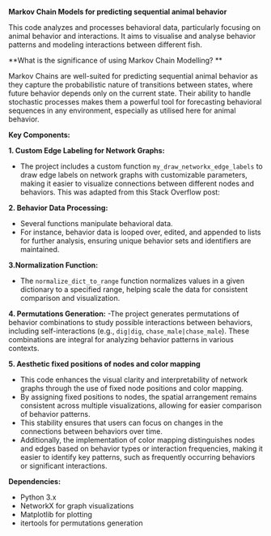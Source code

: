 **Markov Chain Models for predicting sequential animal behavior**

This code analyzes and processes behavioral data, particularly focusing on animal behavior and interactions.
It aims to visualise and analyse behavior patterns and modeling interactions between different fish.

**What is the significance of using Markov Chain Modelling? **

Markov Chains are well-suited for predicting sequential animal behavior as they capture the probabilistic nature of transitions between states, where future behavior depends only on the current state. 
Their ability to handle stochastic processes makes them a powerful tool for forecasting behavioral sequences in any environment, especially as utilised here for animal behavior.

**Key Components:**

**1. Custom Edge Labeling for Network Graphs:**
 - The project includes a custom function `my_draw_networkx_edge_labels` to draw edge labels on network graphs with customizable parameters,
   making it easier to visualize connections between different nodes and behaviors. This was adapted from this Stack Overflow post: 

**2. Behavior Data Processing:**
   - Several functions manipulate behavioral data.
   - For instance, behavior data is looped over, edited, and appended to lists for further analysis, ensuring unique behavior sets and identifiers are maintained.

**3.Normalization Function:**
-  The `normalize_dict_to_range` function normalizes values in a given dictionary to a specified range, helping scale the data for consistent comparison and visualization.

**4. Permutations Generation:**
   -The project generates permutations of behavior combinations to study possible interactions between behaviors, including self-interactions (e.g., `dig|dig`, `chase_male|chase_male`).
    These combinations are integral for analyzing behavior patterns in various contexts.

**5.  Aesthetic fixed positions of nodes and color mapping**
   - This code enhances the visual clarity and interpretability of network graphs through the use of fixed node positions and color mapping.
   - By assigning fixed positions to nodes, the spatial arrangement remains consistent across multiple visualizations, allowing for easier comparison of behavior patterns.
   - This stability ensures that users can focus on changes in the connections between behaviors over time.
   - Additionally, the implementation of color mapping distinguishes nodes and edges based on behavior types or interaction frequencies, making it easier to identify key patterns, such as frequently occurring behaviors or significant interactions.

**Dependencies:**
- Python 3.x
- NetworkX for graph visualizations
- Matplotlib for plotting
- itertools for permutations generation
